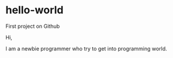 # hello-world
First project on Github

Hi, 

I am a newbie programmer who try to get into programming world.
